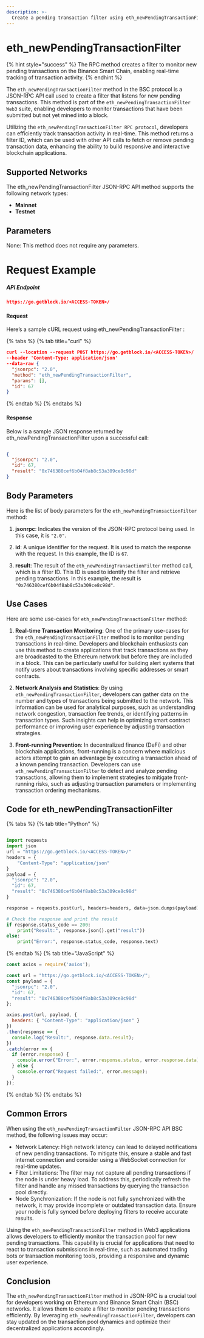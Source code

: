 ```yaml
---
description: >-
  Create a pending transaction filter using eth_newPendingTransactionFilter in the JSON-RPC API Interface for real-time BSC network monitoring.
---
```


# eth_newPendingTransactionFilter

{% hint style="success" %}
The RPC method creates a filter to monitor new pending transactions on the Binance Smart Chain, enabling real-time tracking of transaction activity.&#x20;
{% endhint %}

The `eth_newPendingTransactionFilter` method in the BSC protocol is a JSON-RPC API call used to create a filter that listens for new pending transactions. This method is part of the `eth_newPendingTransactionFilter Web3` suite, enabling developers to monitor transactions that have been submitted but not yet mined into a block.

Utilizing the `eth_newPendingTransactionFilter RPC protocol`, developers can efficiently track transaction activity in real-time. This method returns a filter ID, which can be used with other API calls to fetch or remove pending transaction data, enhancing the ability to build responsive and interactive blockchain applications.

## Supported Networks

The eth_newPendingTransactionFilter JSON-RPC API method supports the following network types:
- **Mainnet**
- **Testnet**

## Parameters

None: This method does not require any parameters.

# Request Example

##### API Endpoint

```json
https://go.getblock.io/<ACCESS-TOKEN>/
```


#### Request

Here’s a sample cURL request using eth_newPendingTransactionFilter :

{% tabs %}
{% tab title="curl" %}
```json
curl --location --request POST https://go.getblock.io/<ACCESS-TOKEN>/
--header 'Content-Type: application/json' 
--data-raw {
  "jsonrpc": "2.0",
  "method": "eth_newPendingTransactionFilter",
  "params": [],
  "id": 67
}
```
{% endtab %}
{% endtabs %}

#### Response

Below is a sample JSON response returned by eth_newPendingTransactionFilter upon a successful call:

```json

{
  "jsonrpc": "2.0",
  "id": 67,
  "result": "0x746380cef6b04f8ab8c53a309ce8c98d"
}

```

## Body Parameters

Here is the list of body parameters for the `eth_newPendingTransactionFilter` method:

1. **jsonrpc**: Indicates the version of the JSON-RPC protocol being used. In this case, it is `"2.0"`.

2. **id**: A unique identifier for the request. It is used to match the response with the request. In this example, the ID is `67`.

3. **result**: The result of the `eth_newPendingTransactionFilter` method call, which is a filter ID. This ID is used to identify the filter and retrieve pending transactions. In this example, the result is `"0x746380cef6b04f8ab8c53a309ce8c98d"`.

## Use Cases

Here are some use-cases for `eth_newPendingTransactionFilter` method:

1. **Real-time Transaction Monitoring**: One of the primary use-cases for the `eth_newPendingTransactionFilter` method is to monitor pending transactions in real-time. Developers and blockchain enthusiasts can use this method to create applications that track transactions as they are broadcasted to the Ethereum network but before they are included in a block. This can be particularly useful for building alert systems that notify users about transactions involving specific addresses or smart contracts.

2. **Network Analysis and Statistics**: By using `eth_newPendingTransactionFilter`, developers can gather data on the number and types of transactions being submitted to the network. This information can be used for analytical purposes, such as understanding network congestion, transaction fee trends, or identifying patterns in transaction types. Such insights can help in optimizing smart contract performance or improving user experience by adjusting transaction strategies.

3. **Front-running Prevention**: In decentralized finance (DeFi) and other blockchain applications, front-running is a concern where malicious actors attempt to gain an advantage by executing a transaction ahead of a known pending transaction. Developers can use `eth_newPendingTransactionFilter` to detect and analyze pending transactions, allowing them to implement strategies to mitigate front-running risks, such as adjusting transaction parameters or implementing transaction ordering mechanisms.

## Code for eth_newPendingTransactionFilter

{% tabs %}
{% tab title="Python" %}
```python

import requests
import json
url = "https://go.getblock.io/<ACCESS-TOKEN>/"
headers = {
    "Content-Type": "application/json"
}
payload = {
  "jsonrpc": "2.0",
  "id": 67,
  "result": "0x746380cef6b04f8ab8c53a309ce8c98d"
}

response = requests.post(url, headers=headers, data=json.dumps(payload))

# Check the response and print the result
if response.status_code == 200:
    print("Result:", response.json().get("result"))
else:
    print("Error:", response.status_code, response.text)

```
{% endtab %}
{% tab title="JavaScript" %}
```javascript
const axios = require('axios');

const url = "https://go.getblock.io/<ACCESS-TOKEN>/";
const payload = {
  "jsonrpc": "2.0",
  "id": 67,
  "result": "0x746380cef6b04f8ab8c53a309ce8c98d"
};

axios.post(url, payload, {
  headers: { "Content-Type": "application/json" }
})
.then(response => {
  console.log("Result:", response.data.result);
})
.catch(error => {
  if (error.response) {
    console.error("Error:", error.response.status, error.response.data);
  } else {
    console.error("Request failed:", error.message);
  }
});
```
{% endtab %}
{% endtabs %}

## Common Errors

When using the `eth_newPendingTransactionFilter` JSON-RPC API BSC method, the following issues may occur:
- Network Latency: High network latency can lead to delayed notifications of new pending transactions. To mitigate this, ensure a stable and fast internet connection and consider using a WebSocket connection for real-time updates.
- Filter Limitations: The filter may not capture all pending transactions if the node is under heavy load. To address this, periodically refresh the filter and handle any missed transactions by querying the transaction pool directly.
- Node Synchronization: If the node is not fully synchronized with the network, it may provide incomplete or outdated transaction data. Ensure your node is fully synced before deploying filters to receive accurate results.

Using the `eth_newPendingTransactionFilter` method in Web3 applications allows developers to efficiently monitor the transaction pool for new pending transactions. This capability is crucial for applications that need to react to transaction submissions in real-time, such as automated trading bots or transaction monitoring tools, providing a responsive and dynamic user experience.

## Conclusion

The `eth_newPendingTransactionFilter` method in JSON-RPC is a crucial tool for developers working on Ethereum and Binance Smart Chain (BSC) networks. It allows them to create a filter to monitor pending transactions efficiently. By leveraging `eth_newPendingTransactionFilter`, developers can stay updated on the transaction pool dynamics and optimize their decentralized applications accordingly.
